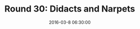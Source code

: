 ---
layout: post
title:  "Round 30: Didacts and Narpets"
date:   2016-03-8 06:30:00
status: notext
---